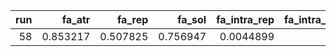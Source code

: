 |   run |   fa_atr |   fa_rep |   fa_sol |   fa_intra_rep |   fa_intra_sol_xover4 |   lk_ball_wtd |   fa_elec |   pro_close |   hbond_sr_bb |   hbond_lr_bb |   hbond_bb_sc |   hbond_sc |   dslf_fa13 |    omega |   fa_dun |   p_aa_pp |   yhh_planarity |     ref |   rama_prepro |
|------:|---------:|---------:|---------:|---------------:|----------------------:|--------------:|----------:|------------:|--------------:|--------------:|--------------:|-----------:|------------:|---------:|---------:|----------:|----------------:|--------:|--------------:|
|    58 | 0.853217 | 0.507825 | 0.756947 |      0.0044899 |              0.895216 |      0.863539 |   1.15077 |     1.33584 |       1.23303 |      0.909503 |      0.901357 |   0.835804 |     1.05129 | 0.420029 | 0.777395 |  0.710451 |         0.72901 | 1.11272 |      0.387941 |